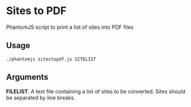 # Sites to PDF
PhantomJS script to print a list of sites into PDF files

## Usage

```
./phantomjs sitestopdf.js SITELIST
```

## Arguments
__FILELIST__: A text file containing a list of sites to be converted.  Sites should be separated by line breaks.
